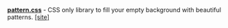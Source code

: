 **[pattern.css](https://github.com/bansal-io/pattern.css)** - CSS only library to fill your empty background with beautiful patterns. [[site]](https://bansal.io/pattern-css)
